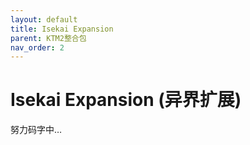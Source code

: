 ```yaml
---
layout: default
title: Isekai Expansion
parent: KTM2整合包
nav_order: 2
---
```


# Isekai Expansion (异界扩展)

努力码字中…